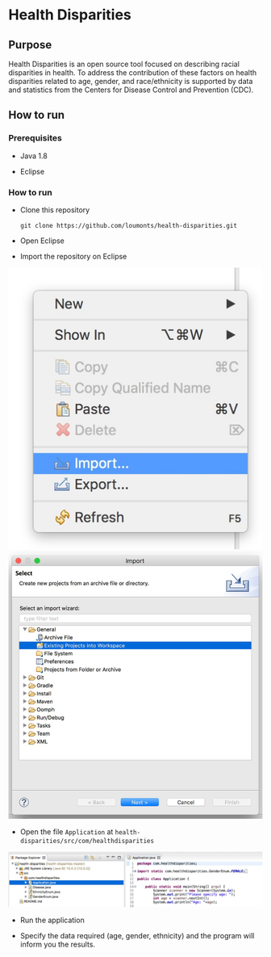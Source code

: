 # Health Disparities

## Purpose

Health Disparities is an open source tool focused on describing racial disparities in health. To address the contribution of these factors on health disparities related to age, gender, and race/ethnicity is supported by data and statistics from the Centers for Disease Control and Prevention (CDC).

## How to run

### Prerequisites

- Java 1.8

- Eclipse

### How to run 

- Clone this repository
	```
	git clone https://github.com/loumonts/health-disparities.git
	```

- Open Eclipse

- Import the repository on Eclipse

![alt text](import.jpeg)
![alt text](import2.jpeg)



- Open the file `Application` at `health-disparities/src/com/healthdisparities`

![alt text](open.jpeg)



- Run the application

- Specify the data required (age, gender, ethnicity) and the program will inform you the results.